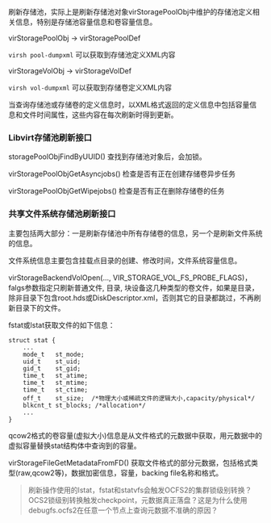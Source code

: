 刷新存储池，实际上是刷新存储池对象virStoragePoolObj中维护的存储池定义相关信息，特别是存储池容量信息和卷容量信息。

virStoragePoolObj -> virStoragePoolDef

`virsh pool-dumpxml` 可以获取到存储池定义XML内容

virStorageVolObj -> virStorageVolDef

`virsh vol-dumpxml` 可以获取到存储卷定义XML内容

当查询存储池或存储卷的定义信息时，以XML格式返回的定义信息中包括容量信息和文件时间属性，这些内容在每次刷新时得到更新。

### Libvirt存储池刷新接口

storagePoolObjFindByUUID() 查找到存储池对象后，会加锁。

virStoragePoolObjGetAsyncjobs() 检查是否有正在创建存储卷异步任务

virStoragePoolObjGetWipejobs() 检查是否有正在删除存储卷的任务

### 共享文件系统存储池刷新接口

主要包括两大部分：一是刷新存储池中所有存储卷的信息，另一个是刷新文件系统的信息。

文件系统信息主要包含挂载点目录的创建、修改时间，文件系统容量信息。

virStorageBackendVolOpen(..., VIR_STORAGE_VOL_FS_PROBE_FLAGS)，falgs参数指定只刷新普通文件, 目录, 块设备这几种类型的卷文件，如果是目录，除非目录下包含root.hds或DiskDescriptor.xml，否则其它的目录都跳过，不再刷新目录下的文件。

fstat或lstat获取文件的如下信息：

    struct stat {
        ...
        mode_t   st_mode;
        uid_t    st_uid;
        gid_t    st_gid;
        time_t   st_atime;
        time_t   st_mtime;
        time_t   st_ctime;
        off_t    st_size;  /*物理大小或稀疏文件的逻辑大小,capacity/physical*/
        blkcnt_t st_blocks; /*allocation*/
        ...
    }

qcow2格式的卷容量(虚拟大小)信息是从文件格式的元数据中获取，用元数据中的虚拟容量替换stat结构体中查询到的容量。

virStorageFileGetMetadataFromFD() 获取文件格式的部分元数据，包括格式类型(raw,qcow2等)，数据加密信息，容量，backing file名称和格式。


>刷新操作使用的lstat，fstat和statvfs会触发OCFS2的集群锁级别转换？OCS2锁级别转换触发checkpoint，元数据真正落盘？这是为什么使用debugfs.ocfs2在任意一个节点上查询元数据不准确的原因？

